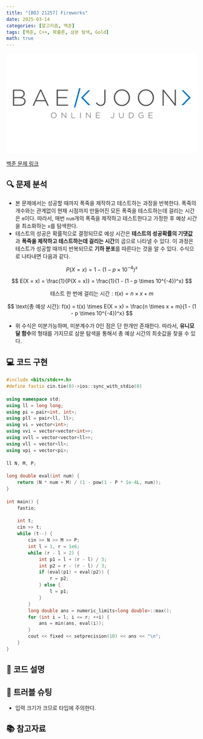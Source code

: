 ```yaml
---
title: "[BOJ 21257] Fireworks"
date: 2025-03-14
categories: [알고리즘, 백준]
tags: [백준, C++, 확률론, 삼분 탐색, Gold]
math: true
---
```


[![백준 로고](assets/img/posts/BOJ/boj-og.png)](https://www.acmicpc.net/problem/21257)

[백준 문제 링크](https://www.acmicpc.net/problem/21257)

## 🔍 문제 분석
- 본 문제에서는 성공할 때까지 폭죽을 제작하고 테스트하는 과정을 반복한다. 폭죽의 개수와는 관계없이 현재 시점까지 만들어진 모든 폭죽을 테스트하는데 걸리는 시간은 `m`이다. 따라서, 매번 `num`개의 폭죽을 제작하고 테스트한다고 가정한 후 예상 시간을 최소화하는 `x`를 탐색한다.
- 테스트의 성공은 확률적으로 결정되므로 예상 시간은 **테스트의 성공확률의 기댓값**과 **폭죽을 제작하고 테스트하는데 걸리는 시간**의 곱으로 나타낼 수 있다. 이 과정은 테스트가 성공할 때까지 반복되므로 **기하 분포**를 따른다는 것을 알 수 있다. 수식으로 나타내면 다음과 같다.

$$
P(X = x) = 1 - (1 - p \times 10^{-4})^x
$$

$$
E(X = x) = \frac{1}{P(X = x)} = \frac{1}{1 - (1 - p \times 10^{-4})^x}
$$

$$
\text{테스트 한 번에 걸리는 시간}: t(x) = n \times x + m
$$

$$
\text{총 예상 시간}: f(x) = t(x) \times E(X = x) = \frac{n \times x + m}{1 - (1 - p \times 10^{-4})^x}
$$

- 위 수식은 미분가능하며, 미분계수가 0인 점은 단 한개만 존재한다. 따라서, **유니모달 함수**의 형태를 가지므로 삼분 탐색을 통해서 총 예상 시간의 최솟값을 찾을 수 있다.

## 💻 코드 구현

```c++
#include <bits/stdc++.h>
#define fastio cin.tie(0)->ios::sync_with_stdio(0)

using namespace std;
using ll = long long;
using pi = pair<int, int>;
using pll = pair<ll, ll>;
using vi = vector<int>;
using vvi = vector<vector<int>>;
using vvll = vector<vector<ll>>;
using vll = vector<ll>;
using vpi = vector<pi>;

ll N, M, P;

long double eval(int num) {
    return (N * num + M) / (1 - pow(1 - P * 1e-4L, num));
}

int main() {
    fastio;

    int t;
    cin >> t;
    while (t--) {
        cin >> N >> M >> P;
        int l = 1, r = 1e6;
        while (r - l > 2) {
            int p1 = l + (r - l) / 3;
            int p2 = r - (r - l) / 3;
            if (eval(p1) < eval(p2)) {
                r = p2;
            } else {
                l = p1;
            }
        }
        long double ans = numeric_limits<long double>::max();
        for (int i = l; i <= r; ++i) {
            ans = min(ans, eval(i));
        }
        cout << fixed << setprecision(10) << ans << "\n";
    }
}
```

## 📝 코드 설명

## 🔧 트러블 슈팅
- 입력 크기가 크므로 타입에 주의한다.

## 📚 참고자료